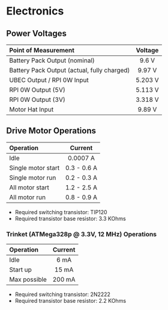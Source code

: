 # Electronics

## Power Voltages

| Point of Measurement | Voltage |
| :--- | :---: |
| Battery Pack Output (nominal) | 9.6 V |
| Battery Pack Output (actual, fully charged) | 9.97 V |
| UBEC Output / RPI 0W Input | 5.203 V |
| RPI 0W Output (5V) | 5.113 V |
| RPI 0W Output (3V) | 3.318 V |
| Motor Hat Input | 9.89 V |

## Drive Motor Operations

| Operation     | Current           |
| :------------ | :-----------:     |
| Idle          | 0.0007 A          |
| Single motor start  | 0.3 - 0.6 A |
| Single motor run    | 0.2 - 0.3 A |
| All motor start     | 1.2 - 2.5 A |
| All motor run       | 0.8 - 0.9 A |

* Required switching transistor:  TIP120
* Required transistor base resistor:  3.3 KOhms

### Trinket (ATMega328p @ 3.3V, 12 MHz) Operations

| Operation     | Current    |
| :------------ | :--------: |
| Idle          | 6 mA       |
| Start up      | 15 mA      |
| Max possible  | 200 mA     |

* Required switching transistor:  2N2222
* Required transistor base resistor:  2.2 KOhms
